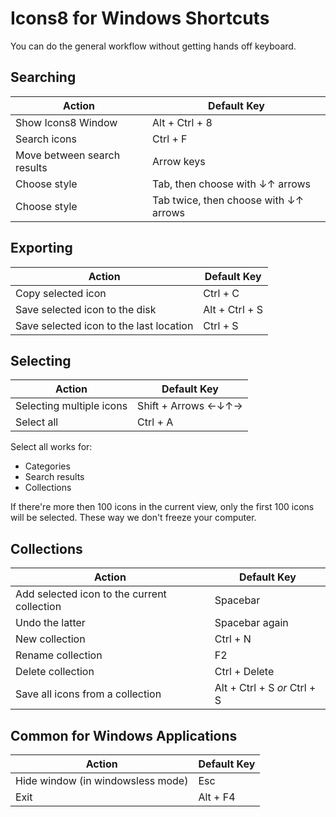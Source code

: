 # Icons8 for Windows Shortcuts

You can do the general workflow without getting hands off keyboard.

## Searching 

Action | Default Key
----|---
Show Icons8 Window | Alt + Ctrl + 8
Search icons | Ctrl + F
Move between search results | Arrow keys
Choose style | Tab, then choose with ↓↑ arrows
Choose style | Tab twice, then choose with ↓↑ arrows

## Exporting 

Action | Default Key
----|---
Copy selected icon |  Ctrl + C
Save selected icon to the disk | Alt +  Ctrl + S
Save selected icon to the last location |  Ctrl + S

## Selecting

Action | Default Key
----|---
Selecting multiple icons | Shift + Arrows ←↓↑→
Select all | Ctrl + A

Select all works for:
* Categories
* Search results
* Collections

If there're more then 100 icons in the current view, only the first 100 icons will be selected. These way we don't freeze your computer.

## Collections

Action | Default Key
----|---
Add selected icon to the current collection | Spacebar
Undo the latter | Spacebar again
New collection |  Ctrl + N
Rename collection | F2
Delete collection |  Ctrl + Delete
Save all icons from a collection |  Alt + Ctrl + S _or_ Ctrl + S


## Common for Windows Applications

Action | Default Key
----|---
Hide window (in windowsless mode) | Esc  
Exit | Alt + F4
